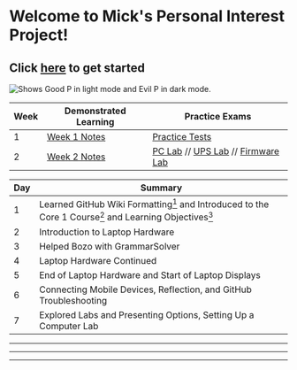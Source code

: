# Welcome to Mick's Personal Interest Project!

## Click [here](https://www.youtube.com/watch?v=UXWckTAw3JY) to get started

<picture>
  <source media="(prefers-color-scheme: dark)" srcset="https://user-images.githubusercontent.com/112722697/199281611-ef3209cb-16ab-4d90-873b-bf7f69ab2775.png">
  <source media="(prefers-color-scheme: light)" srcset="https://user-images.githubusercontent.com/112722697/199556015-e50a0b8a-990c-4861-8722-5ab6ae109727.png">
  <img alt="Shows Good P in light mode and Evil P in dark mode." src="https://user-images.githubusercontent.com/112722697/199285242-12640e99-4fe8-4686-b011-cf814884c28a.jpeg">
</picture>

|Week|Demonstrated Learning|Practice Exams|
|-|-|-|
|1|[Week 1 Notes](https://docs.google.com/document/d/1L11h8u_xcf6mVdoJ-IMXnrVw_jM1tJuG2Z1UKWHqFi8/edit?usp=sharing)|[Practice Tests](https://www.examcompass.com/comptia/a-plus-certification/free-a-plus-practice-tests)|
|2|[Week 2 Notes](https://docs.google.com/document/d/1XxlczrarnW3fLXyUzkZLR5tYuBGLlifMPj6SPQGY6eM/edit?usp=sharing)|[PC Lab](https://labsimapp.testout.com/v6_0_521/index.html/productviewerdemo/242/1.2.7?labsimdemo=MjQy-MS4yLjc%3D&__hstc=185476278.1020cb5d32e3ced62f0510115954c021.1667932796430.1667932796430.1667932796430.1&__hssc=185476278.5.1667932796430&__hsfp=3184881229) // [UPS Lab](https://labsimapp.testout.com/v6_0_521/index.html?labsimdemo=MjQy-Mi41LjY%3D&__hstc=185476278.10ee7155010a9157d8e5108907f6fc26.1668013013794.1668013013794.1668013013794.1&__hssc=185476278.5.1668013013794&__hsfp=1675549312) // [Firmware Lab](https://labsimapp.testout.com/v6_0_523/index.html/productviewerdemo/242/12.10.8?labsimdemo=MjQy-MTIuMTAuOA%3D%3D&__hstc=185476278.1020cb5d32e3ced62f0510115954c021.1667932796430.1667932796430.1668104218973.2&__hssc=185476278.1.1668104218973&__hsfp=3184881229)|

|Day|Summary|
|-|-|
|1|Learned GitHub Wiki Formatting[<sup>1</sup>] and Introduced to the Core 1 Course[<sup>2</sup>] and Learning Objectives[<sup>3</sup>]|
|2|Introduction to Laptop Hardware|
|3|Helped Bozo with GrammarSolver|
|4|Laptop Hardware Continued|
|5|End of Laptop Hardware and Start of Laptop Displays|
|6|Connecting Mobile Devices, Reflection, and GitHub Troubleshooting|
|7|Explored Labs and Presenting Options, Setting Up a Computer Lab|


<hr>
<hr>
<hr>

[<sup>1</sup>]: https://docs.github.com/en/get-started/writing-on-github/getting-started-with-writing-and-formatting-on-github/basic-writing-and-formatting-syntax#paragraphs
[<sup>3</sup>]: https://partners.comptia.org/docs/default-source/resources/comptia-a-220-1101-exam-objectives-(3-0)
[<sup>2</sup>]: https://www.youtube.com/watch?v=87t6P5ZHTP0&list=PLG49S3nxzAnnOmvg5UGVenB_qQgsh01uC
